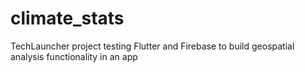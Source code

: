 # climate_stats
TechLauncher project testing Flutter and Firebase to build geospatial analysis functionality in an app
